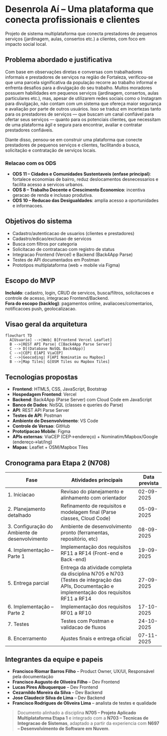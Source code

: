 # Desenrola Aí – Uma plataforma que conecta profissionais e clientes

Projeto de sistema multiplataforma que conecta prestadores de pequenos serviços (jardinagem, aulas, consertos etc.) a clientes, com foco em impacto social local.

## Problema abordado e justificativa
Com base em observações diretas e conversas com trabalhadores informais e prestadores de serviços na região de Fortaleza, verificou-se que uma parcela significativa da população recorre ao trabalho informal e enfrenta desafios para a divulgação do seu trabalho. Muitos moradores possuem habilidades em pequenos serviços (jardinagem, consertos, aulas particulares etc.), mas, apesar de utilizarem redes sociais como o Instagram para divulgação, não contam com um sistema que ofereça maior segurança e avaliação por parte de outros usuários. Isso se traduz em incertezas tanto para os prestadores de serviços — que buscam um canal confiável para ofertar seus serviços — quanto para os potenciais clientes, que necessitam de uma plataforma ágil e segura para encontrar, avaliar e contratar prestadores confiáveis.

Diante disso, pensou-se em construir uma plataforma que conecte prestadores de pequenos serviços e clientes, facilitando a busca, solicitação e contratação de serviços locais.


### Relacao com os ODS
- **ODS 11 – Cidades e Comunidades Sustentaveis (enfase principal)**: fortalece economias de bairro, reduz deslocamentos desnecessarios e facilita acesso a servicos urbanos.
- **ODS 8 – Trabalho Decente e Crescimento Economico**: incentiva geracao de renda e inclusao produtiva.
- **ODS 10 – Reducao das Desigualdades**: amplia acesso a oportunidades e informacoes.

## Objetivos do sistema
- Cadastro/autenticacao de usuarios (clientes e prestadores)
- Cadastro/edicao/exclusao de servicos
- Busca com filtros por categoria
- Solicitacao de contratacao com registro de status
- Integracao Frontend (Vercel) e Backend (Back4App Parse)
- Testes de API documentados em Postman
- Prototipos multiplataforma (web + mobile via Figma)

## Escopo do MVP
**Incluido**: cadastro, login, CRUD de servicos, busca/filtros, solicitacoes e controle de acesso, integracao Frontend/Backend.  
**Fora do escopo (backlog)**: pagamentos online, avaliacoes/comentarios, notificacoes push, geolocalizacao.

## Visao geral da arquitetura
```mermaid
flowchart TD
  A[Usuario] -->|Web| B[Frontend Vercel Leaflet]
  B -->|REST API Parse| C[Back4App Parse Server]
  C --> D[(Database NoSQL Back4App)]
  C -->|CEP| E[API ViaCEP]
  C -->|Geocoding| F[API Nominatim ou Mapbox]
  B -->|Map Tiles| G[OSM Tiles ou Mapbox Tiles]

```

## Tecnologias propostas
- **Frontend**: HTML5, CSS, JavaScript, Bootstrap
- **Hospedagem Frontend**: Vercel
- **Backend**: Back4App (Parse Server) com Cloud Code em JavaScript
- **Banco de Dados**: NoSQL (classes e queries do Parse)
- **API**: REST API Parse Server
- **Testes de API**: Postman
- **Ambiente de Desenvolvimento**: VS Code
- **Controle de Versao**: GitHub
- **Prototipacao Mobile**: Figma
- **APIs externas**: ViaCEP (CEP→endereço) + Nominatim/Mapbox/Google (endereço→lat/lng)
- **Mapas**: Leaflet + OSM/Mapbox Tiles

## Cronograma para Etapa 2 (N708)
| Fase | Atividades principais | Data prevista |
|------|------------------------|---------------|
| 1. Iniciacao | Revisao do planejamento e alinhamento com orientador | 02-09-2025 |
| 2. Planejamento detalhado | Refinamento de requisitos e modelagem final (Parse classes, Cloud Code) | 05-09-2025 |
| 3. Configuração do Ambiente de desenvolvimento | Ambiente de desenvolvimento pronto (ferramentas, repositório, etc) | 08-09-2025 |
| 4. Implementação – Parte 1 | Implementação dos requisitos RF11 a RF14 (Front-end e Back-end) | 19-09-2025 |
| 5. Entrega parcial | Entrega da atividade completa da disciplina N705 e N703 (Testes de integração das APIs, Documentação e implementação dos requisitos RF11 a RF14| 27-09-2025 |
| 6. Implementação – Parte 2 | Implementação dos requisitos RF01 a RF10 | 17-10-2025 | 
| 7. Testes | Testes com Postman e validacao de fluxos | 24-10-2025 |
| 8. Encerramento | Ajustes finais e entrega oficial | 07-11-2025 |

## Integrantes da equipe e papeis
- **Francisco Riomar Barros Filho** – Product Owner, UX/UI, Responsável pela documentação
- **Francisco Augusto de Oliveira Filho** – Dev Frontend
- **Lucas Pires Albuquerque** – Dev Frontend
- **Cezarnildo Moreira da Silva** – Dev Backend
- **Jose Claudecir Silva de Lima** – Dev Backend
- **Francisco Rodrigues de Oliveira Lima** – analista de testes e qualidade
  


> Documento alinhado a disciplina **N705 – Projeto Aplicado Multiplataforma Etapa 1** e integrado com a **N703 – Tecnicas de Integracao de Sistemas**, adaptado a partir da experiencia com **N697 – Desenvolvimento de Software em Nuvem**.
